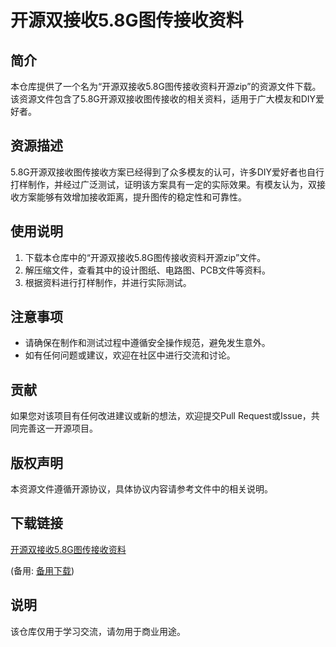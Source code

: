 # 开源双接收5.8G图传接收资料

## 简介
本仓库提供了一个名为“开源双接收5.8G图传接收资料开源zip”的资源文件下载。该资源文件包含了5.8G开源双接收图传接收的相关资料，适用于广大模友和DIY爱好者。

## 资源描述
5.8G开源双接收图传接收方案已经得到了众多模友的认可，许多DIY爱好者也自行打样制作，并经过广泛测试，证明该方案具有一定的实际效果。有模友认为，双接收方案能够有效增加接收距离，提升图传的稳定性和可靠性。

## 使用说明
1. 下载本仓库中的“开源双接收5.8G图传接收资料开源zip”文件。
2. 解压缩文件，查看其中的设计图纸、电路图、PCB文件等资料。
3. 根据资料进行打样制作，并进行实际测试。

## 注意事项
- 请确保在制作和测试过程中遵循安全操作规范，避免发生意外。
- 如有任何问题或建议，欢迎在社区中进行交流和讨论。

## 贡献
如果您对该项目有任何改进建议或新的想法，欢迎提交Pull Request或Issue，共同完善这一开源项目。

## 版权声明
本资源文件遵循开源协议，具体协议内容请参考文件中的相关说明。

## 下载链接
[开源双接收5.8G图传接收资料](https://pan.quark.cn/s/2150b96e9aae) 

(备用: [备用下载](https://pan.baidu.com/s/1Gdu6-sCMdk3dp9x09Fd9PQ?pwd=1234))

## 说明

该仓库仅用于学习交流，请勿用于商业用途。
